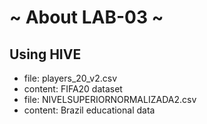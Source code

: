 # ~ About LAB-03 ~

## Using HIVE

- file: players_20_v2.csv
- content: FIFA20 dataset
- file: NIVELSUPERIORNORMALIZADA2.csv
- content: Brazil educational data